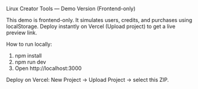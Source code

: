 Lirux Creator Tools — Demo Version (Frontend-only)

This demo is frontend-only. It simulates users, credits, and purchases using localStorage.
Deploy instantly on Vercel (Upload project) to get a live preview link.

How to run locally:
1. npm install
2. npm run dev
3. Open http://localhost:3000

Deploy on Vercel: New Project -> Upload Project -> select this ZIP.
